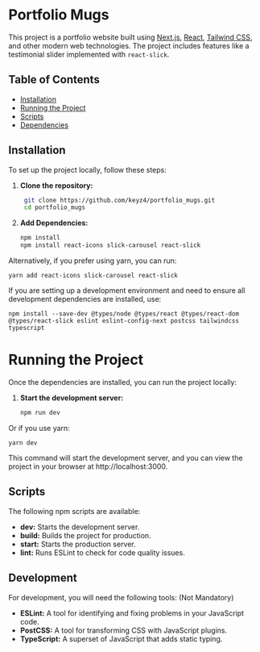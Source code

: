 # Portfolio Mugs

This project is a portfolio website built using [Next.js](https://nextjs.org/), [React](https://reactjs.org/), [Tailwind CSS](https://tailwindcss.com/), and other modern web technologies. The project includes features like a testimonial slider implemented with `react-slick`.

## Table of Contents

- [Installation](#installation)
- [Running the Project](#running-the-project)
- [Scripts](#scripts)
- [Dependencies](#dependencies)


## Installation

To set up the project locally, follow these steps:

1. **Clone the repository:**

   ```bash
    git clone https://github.com/keyz4/portfolio_mugs.git
    cd portfolio_mugs

2. **Add Dependencies:**
    ```bash
    npm install
    npm install react-icons slick-carousel react-slick

Alternatively, if you prefer using yarn, you can run:

    yarn add react-icons slick-carousel react-slick

If you are setting up a development environment and need to ensure all development dependencies are installed, use:

   
    npm install --save-dev @types/node @types/react @types/react-dom @types/react-slick eslint eslint-config-next postcss tailwindcss typescript

# Running the Project

Once the dependencies are installed, you can run the project locally:

1. **Start the development server:**

    ```bash
    npm run dev
Or if you use yarn:

    yarn dev

This command will start the development server, and you can view the project in your browser at http://localhost:3000.

## Scripts

The following npm scripts are available:

- **dev:** Starts the development server.
- **build:** Builds the project for production.
- **start:** Starts the production server.
- **lint:** Runs ESLint to check for code quality issues.


## Development

For development, you will need the following tools: (Not Mandatory)

- **ESLint:** A tool for identifying and fixing problems in your JavaScript code.
- **PostCSS:** A tool for transforming CSS with JavaScript plugins.
- **TypeScript:** A superset of JavaScript that adds static typing.


